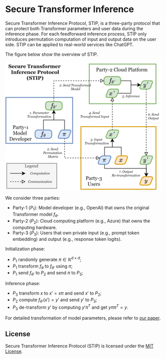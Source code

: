 # Secure Transformer Inference

Secure Transformer Inference Protocol, STIP, is a three-party protocol that can protect both Transformer parameters and user data during the inference phase. 
For each feedforward inference process, STIP only introduces permutation computation of input and output data on the user side. 
STIP can be applied to real-world services like ChatGPT.

The figure below show the overview of STIP.

<img src="./.github/stip_overview.png" alt="overview" width="500"/>

We consider three parties:

* Party-1 ($P_1$): Model developer (e.g., OpenAI) that owns the original Transformer model $f_\theta$.
* Party-2 ($P_2$): Cloud computing platform (e.g., Azure) that owns the computing hardware.
* Party-3 ($P_3$): Users that own private input (e.g., prompt token embedding) and output (e.g., response token logits).

Initialization phase:
* $P_1$ randomly generate $\pi \in \mathbb{R}^{d\times d}$\;
* $P_1$ transform $f_\theta$ to $f_{\theta'}$ using $\pi$\;
* $P_1$ send $f_{\theta'}$ to $P_2$ and send $\pi$ to $P_3$\;

Inference phase:
* $P_3$ transform $x$ to $x'=x\pi$ and send $x'$ to $P_2$\;
* $P_2$ compute $f_{\theta'}(x')=y'$ and send $y'$ to $P_3$\;
* $P_3$ de-transform $y'$ by computing $y'\pi^T$ and get $y\pi\pi^T=y$.

For detailed transformation of model parameters, please refer to [our paper](./arXiv2023_Secure_Transformer_Inference.pdf). 

## License

Secure Transformer Inference Protocol (STIP) is licensed under the [MIT License](./LICENSE).